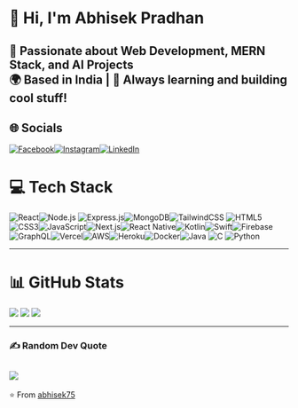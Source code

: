 # 👋 Hi, I'm Abhisek Pradhan  

🚀 Passionate about **Web Development, MERN Stack, and AI Projects**  
🌍 Based in India | 🌟 Always learning and building cool stuff!  
---
## 🌐 Socials
[![Facebook](https://img.shields.io/badge/Facebook-%231877F2.svg?style=for-the-badge&logo=Facebook&logoColor=white)](https://www.facebook.com/profile.php?id=61561720346644)[![Instagram](https://img.shields.io/badge/Instagram-%23E4405F.svg?style=for-the-badge&logo=Instagram&logoColor=white)](https://www.instagram.com/abhii_1)[![LinkedIn](https://img.shields.io/badge/LinkedIn-%230077B5.svg?style=for-the-badge&logo=linkedin&logoColor=white)](https://www.linkedin.com/in/abhisek-pradhan-8228a82bb)  

# 💻 Tech Stack 
![React](https://img.shields.io/badge/react-%2320232a.svg?style=for-the-badge&logo=react&logoColor=%2361DAFB)![Node.js](https://img.shields.io/badge/node.js-6DA55F?style=for-the-badge&logo=node.js&logoColor=white)
![Express.js](https://img.shields.io/badge/express.js-%23404d59.svg?style=for-the-badge&logo=express&logoColor=white)![MongoDB](https://img.shields.io/badge/MongoDB-%234ea94b.svg?style=for-the-badge&logo=mongodb&logoColor=white)![TailwindCSS](https://img.shields.io/badge/tailwindcss-%2338B2AC.svg?style=for-the-badge&logo=tailwind-css&logoColor=white) ![HTML5](https://img.shields.io/badge/html5-%23E34F26.svg?style=for-the-badge&logo=html5&logoColor=white)![CSS3](https://img.shields.io/badge/css3-%231572B6.svg?style=for-the-badge&logo=css3&logoColor=white)![JavaScript](https://img.shields.io/badge/javascript-%23323330.svg?style=for-the-badge&logo=javascript&logoColor=%23F7DF1E)![Next.js](https://img.shields.io/badge/next.js-%23000000.svg?style=for-the-badge&logo=next.js&logoColor=white)![React Native](https://img.shields.io/badge/react_native-%2320232a.svg?style=for-the-badge&logo=react&logoColor=%2361DAFB)![Kotlin](https://img.shields.io/badge/kotlin-%237F52FF.svg?style=for-the-badge&logo=kotlin&logoColor=white)![Swift](https://img.shields.io/badge/swift-F54A2A?style=for-the-badge&logo=swift&logoColor=white)![Firebase](https://img.shields.io/badge/firebase-%23039BE5.svg?style=for-the-badge&logo=firebase)![GraphQL](https://img.shields.io/badge/graphql-E10098?style=for-the-badge&logo=graphql&logoColor=white)![Vercel](https://img.shields.io/badge/vercel-%23000000.svg?style=for-the-badge&logo=vercel&logoColor=white)![AWS](https://img.shields.io/badge/AWS-%23FF9900.svg?style=for-the-badge&logo=amazon-aws&logoColor=white)![Heroku](https://img.shields.io/badge/heroku-%23430098.svg?style=for-the-badge&logo=heroku&logoColor=white)![Docker](https://img.shields.io/badge/docker-%230db7ed.svg?style=for-the-badge&logo=docker&logoColor=white)![Java](https://img.shields.io/badge/java-%23ED8B00.svg?style=for-the-badge&logo=openjdk&logoColor=white) ![C](https://img.shields.io/badge/c-%2300599C.svg?style=for-the-badge&logo=c&logoColor=white) ![Python](https://img.shields.io/badge/python-3670A0?style=for-the-badge&logo=python&logoColor=ffdd54) 

---

# 📊 GitHub Stats  

![](https://github-readme-stats.vercel.app/api?username=abhisek75&theme=radical&hide_border=false&include_all_commits=true&count_private=true)
![](https://github-readme-streak-stats.herokuapp.com/?user=abhisek75&theme=radical&hide_border=false)
![](https://github-readme-stats.vercel.app/api/top-langs/?username=abhisek75&theme=radical&hide_border=false&layout=compact)  

---

### ✍️ Random Dev Quote  
![](https://quotes-github-readme.vercel.app/api?type=horizontal&theme=radical)  
---
⭐ From [abhisek75](https://github.com/abhisek75)
